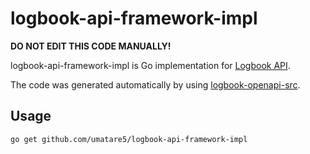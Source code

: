 # logbook-api-framework-impl

**DO NOT EDIT THIS CODE MANUALLY!**

logbook-api-framework-impl is Go implementation for [Logbook API](https://github.com/umatare5/logbook-api).

The code was generated automatically by using [logbook-openapi-src](https://github.com/umatare5/logbook-openapi-src).

## Usage

```sh
go get github.com/umatare5/logbook-api-framework-impl
```
